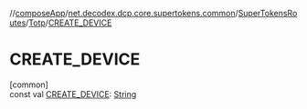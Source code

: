 //[composeApp](../../../../index.md)/[net.decodex.dcp.core.supertokens.common](../../index.md)/[SuperTokensRoutes](../index.md)/[Totp](index.md)/[CREATE_DEVICE](-c-r-e-a-t-e_-d-e-v-i-c-e.md)

# CREATE_DEVICE

[common]\
const val [CREATE_DEVICE](-c-r-e-a-t-e_-d-e-v-i-c-e.md): [String](https://kotlinlang.org/api/latest/jvm/stdlib/kotlin/-string/index.html)
